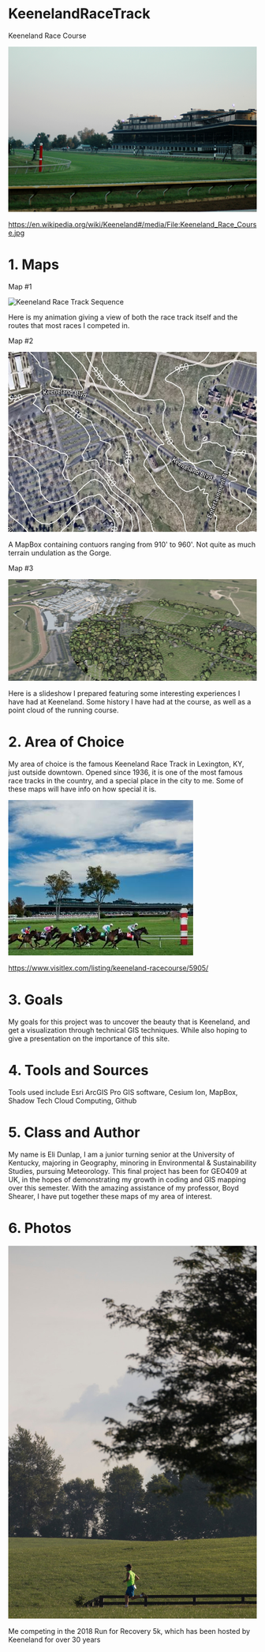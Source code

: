 # KeenelandRaceTrack
Keeneland Race Course

![Keeneland](images/Keeneland_Race_Course.jpg)

https://en.wikipedia.org/wiki/Keeneland#/media/File:Keeneland_Race_Course.jpg

# 1. Maps

Map #1

![Keeneland Race Track Sequence](VIDEO/L7race.gif)

Here is my animation giving a view of both the race track itself and the routes that most races I competed in. 

Map #2

![Keeneland MapBox](images/MapBox%20Map.jpg)

A MapBox containing contuors ranging from 910' to 960'. Not quite as much terrain undulation as the Gorge.

Map #3

![Keeneland Slideshow](images/Cesium%20Map.jpg)

Here is a slideshow I prepared featuring some interesting experiences I have had at Keeneland. Some history I have had at the course, as well as a point cloud of the running course.

# 2. Area of Choice

My area of choice is the famous Keeneland Race Track in Lexington, KY, just outside downtown. Opened since 1936, it is one of the most famous race tracks in the country, and a special place in the city to me. Some of these maps will have info on how special it is.

![Keeneland](images/Keeneland%20%231.jpg)

https://www.visitlex.com/listing/keeneland-racecourse/5905/

# 3. Goals

My goals for this project was to uncover the beauty that is Keeneland, and get a visualization through technical GIS techniques. While also hoping to give a presentation on the importance of this site.

# 4. Tools and Sources

Tools used include Esri ArcGIS Pro GIS software, Cesium Ion, MapBox, Shadow Tech Cloud Computing, Github

# 5. Class and Author

My name is Eli Dunlap, I am a junior turning senior at the University of Kentucky, majoring in Geography, minoring in Environmental & Sustainability Studies, pursuing Meteorology. This final project has been for GEO409 at UK, in the hopes of demonstrating my growth in coding and GIS mapping over this semester. With the amazing assistance of my professor, Boyd Shearer, I have put together these maps of my area of interest.

# 6. Photos

![](images/Run%20for%20Recovery%20Race.jpg)

Me competing in the 2018 Run for Recovery 5k, which has been hosted by Keeneland for over 30 years
